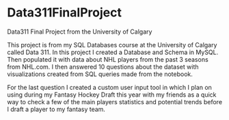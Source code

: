 # Data311FinalProject
Data311 Final Project from the University of Calgary

This project is from my SQL Databases course at the University of Calgary called Data 311.
In this project I created a Database and Schema in MySQL.
Then populated it with data about NHL players from the past 3 seasons from NHL.com.
I then answered 10 questions about the dataset with visualizations created from SQL queries made from the notebook.

For the last question I created a custom user input tool in which I plan on using during my Fantasy Hockey Draft this year
with my friends as a quick way to check a few of the main players statistics and potential trends before I draft a player to my fantasy team.

